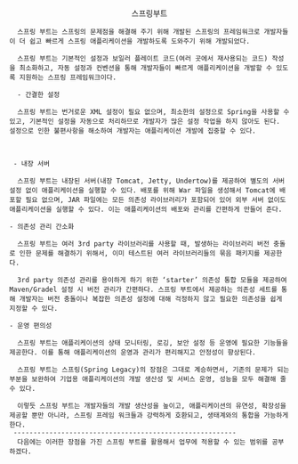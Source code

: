 <center>스프링부트</center>

      스프링 부트는 스프링의 문제점을 해결해 주기 위해 개발된 스프링의 프레임워크로 개발자들이 더 쉽고 빠르게 스프링 애플리케이션을 개발하도록 도와주기 위해 개발되었다.

      스프링 부트는 기본적인 설정과 보일러 플레이트 코드(여러 곳에서 재사용되는 코드) 작성을 최소화하고, 자동 설정과 컨벤션을 통해 개발자들이 빠르게 애플리케이션을 개발할 수 있도록 지원하는 스프링 프레임워크이다. 

      - 간결한 설정
      
      스프링 부트는 번거로운 XML 설정이 필요 없으며, 최소한의 설정으로 Spring을 사용할 수 있고, 기본적인 설정을 자동으로 처리하므로 개발자가 많은 설정 작업을 하지 않아도 된다. 설정으로 인한 불편사항을 해소하여 개발자는 애플리케이션 개발에 집중할 수 있다.



     - 내장 서버
      
      스프링 부트는 내장된 서버(내장 Tomcat, Jetty, Undertow)를 제공하여 별도의 서버 설정 없이 애플리케이션을 실행할 수 있다. 배포를 위해 War 파일을 생성해서 Tomcat에 배포할 필요 없으며, JAR 파일에는 모든 의존성 라이브러리가 포함되어 있어 외부 서버 없이도 애플리케이션을 실행할 수 있다. 이는 애플리케이션의 배포와 관리를 간편하게 만들어 준다.

    - 의존성 관리 간소화
      
      스프링 부트는 여러 3rd party 라이브러리를 사용할 때, 발생하는 라이브러리 버전 충돌로 인한 문제를 해결하기 위해서, 이미 테스트된 여러 라이브러리들의 묶음 패키지를 제공한다. 
      
      3rd party 의존성 관리를 용이하게 하기 위한 ‘starter’ 의존성 통합 모듈을 제공하여 Maven/Gradel 설정 시 버전 관리가 간편하다. 스프링 부트에서 제공하는 의존성 세트를 통해 개발자는 버전 충돌이나 복잡한 의존성 설정에 대해 걱정하지 않고 필요한 의존성을 쉽게 지정할 수 있다.

    - 운영 편의성
      
      스프링 부트는 애플리케이션의 상태 모니터링, 로깅, 보안 설정 등 운영에 필요한 기능들을 제공한다. 이를 통해 애플리케이션의 운영과 관리가 편리해지고 안정성이 향상된다. 

      스프링 부트는 스프링(Spring Legacy)의 장점은 그대로 계승하면서, 기존의 문제가 되는 부분을 보완하여 기업용 애플리케이션의 개발 생산성 및 서비스 운영, 성능을 모두 해결해 줄 수 있다. 

      이렇듯 스프링 부트는 개발자들의 개발 생산성을 높이고, 애플리케이션의 유연성, 확장성을 제공할 뿐만 아니라, 스프링 프레임 워크들과 강력하게 호환되고, 생태계와의 통합을 가능하게 한다. 
     -------------------------------------------------------- 
      다음에는 이러한 장점을 가진 스프링 부트를 활용해서 업무에 적용할 수 있는 범위를 공부하겠다.

